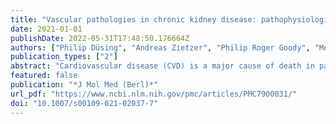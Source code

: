 ```yaml
---
title: "Vascular pathologies in chronic kidney disease: pathophysiological mechanisms and novel therapeutic approaches"
date: 2021-01-01
publishDate: 2022-05-31T17:48:50.176664Z
authors: ["Philip Düsing", "Andreas Zietzer", "Philip Roger Goody", "Mohammed Rabiul Hosen", "Christian Kurts", "Georg Nickenig", "Felix Jansen"]
publication_types: ["2"]
abstract: "Cardiovascular disease (CVD) is a major cause of death in patients with chronic kidney disease (CKD). Both conditions are rising in incidence as well as prevalence, creating poor outcomes for patients and high healthcare costs. Recent data suggests CKD to be an independent risk factor for CVD. Accumulation of uremic toxins, chronic inflammation, and oxidative stress have been identified to act as CKD-specific alterations that increase cardiovascular risk. The association between CKD and cardiovascular mortality is markedly influenced through vascular alterations, in particular atherosclerosis and vascular calcification (VC). While numerous risk factors promote atherosclerosis by inducing endothelial dysfunction and its progress to vascular structural damage, CKD affects the medial layer of blood vessels primarily through VC. Ongoing research has identified VC to be a multifactorial, cell-mediated process in which numerous abnormalities like mineral dysregulation and especially hyperphosphatemia induce a phenotype switch of vascular smooth muscle cells to osteoblast-like cells. A combination of pro-calcifying stimuli and an impairment of inhibiting mechanisms like fetuin A and vitamin K-dependent proteins like matrix Gla protein and Gla-rich protein leads to mineralization of the extracellular matrix. In view of recent studies, intercellular communication pathways via extracellular vesicles and microRNAs represent key mechanisms in VC and thereby a promising field to a deeper understanding of the involved pathomechanisms. In this review, we provide an overview about pathophysiological mechanisms connecting CKD and CVD. Special emphasis is laid on vascular alterations and more recently discovered molecular pathways which present possible new therapeutic targets."
featured: false
publication: "*J Mol Med (Berl)*"
url_pdf: "https://www.ncbi.nlm.nih.gov/pmc/articles/PMC7900031/"
doi: "10.1007/s00109-021-02037-7"
---
```


